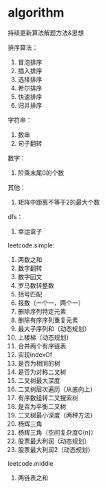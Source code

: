 # algorithm
持续更新算法解题方法&amp;思想

排序算法：
  1. 冒泡排序 
  2. 插入排序
  3. 选择排序
  4. 希尔排序
  5. 快速排序
  6. 归并排序
 
字符串：
  1. 数串
  2. 句子翻转

数字：
  1. 阶乘末尾0的个数

其他：
  1. 矩阵中距离不等于2的最大个数

dfs：
  1. 幸运盒子

leetcode.simple:
  1. 两数之和
  2. 数字翻转
  3. 数字回文
  4. 罗马数转整数
  5. 括号匹配
  6. 报数（一个一，两个一）
  7. 删除序列特定元素
  8. 删除有序序列重复元素
  9. 最大子序列和（动态规划）
  10. 上楼梯（动态规划）
  11. 合并两个有序链表
  12. 实现indexOf
  13. 是否为相同的树
  14. 是否为对称二叉树
  15. 二叉树最大深度
  16. 二叉树层次遍历（从底向上）
  17. 有序数组转二叉搜索树
  18. 是否为平衡二叉树
  19. 二叉树最小深度（两种方法）
  20. 杨辉三角
  21. 杨辉三角（空间复杂度O(n)）
  22. 股票最大利润（动态规划）
  23. 股票最大利润2（动态规划）

leetcode.middle
  1. 两链表之和